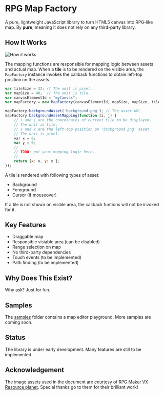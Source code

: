 # RPG Map Factory

A pure, lightweight JavaScript library to turn HTML5 canvas into RPG-like map. By **pure**, meaning it does not rely on any third-party library.

## How It Works

![How it works](https://github.com/rvhuang/rpg-map-factory/blob/master/doc/image/how-it-works.png)

The mapping functions are responsible for mapping logic between assets and actual map. When a **tile** is to be rendered on the visible area, the `MapFactory` instance invokes the callback functions to obtain left-top position on the assets.

```javascript
var tileSize = 32; // The unit is pixel. 
var mapSize = 40;  // The unit is tile.
var canvasElementId = "myCanvas";
var mapFactory = new MapFactory(canvasElementId, mapSize, mapSize, tileSize, tileSize);

mapFactory.backgroundAsset('background.png'); // The asset URL
mapFactory.backgroundAssetMapping(function (i, j) {
    // i and j are the coordinates of current tile to be displayed.
    // The unit is tile.
    // x and x are the left-top position on 'background.png' asset. 
    // The unit is pixel.
    var x = 0;
    var y = 0;
    //
    // TODO: put your mapping logic here.
    //
    return {x: x, y: x };
});
```

A tile is rendered with following types of asset:

* Background
* Foreground
* Cursor (if mouseover)

If a tile is not shown on visible area, the callback funtions will not be invoked for it. 

## Key Features

* Draggable map
* Responsible visiable area (can be disabled)
* Range selection on map
* No third-party dependencies
* Touch events (to be implemented)
* Path finding (to be implemented)

## Why Does This Exist?

Why ask? Just for fun.

## Samples

The [samples](samples) folder contains a map editor playground. More samples are coming soon.

## Status

The library is under early development. Many features are still to be implemented. 

## Acknowledgement

The image assets used in the document are courtesy of [RPG Maker VX Resource planet](https://vxresource.wordpress.com/). Special thanks go to them for their brilliant work!


